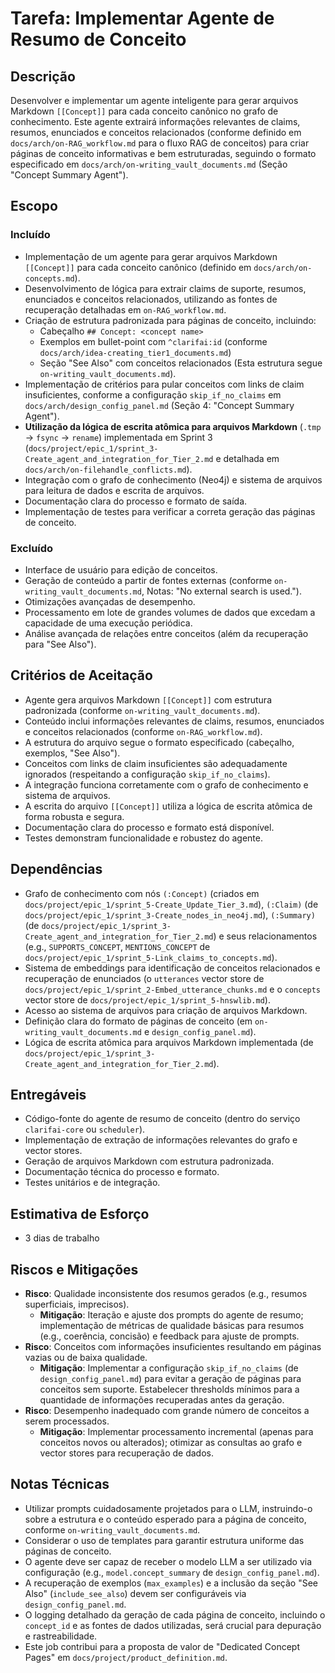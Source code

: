 # Tarefa: Implementar Agente de Resumo de Conceito

## Descrição
Desenvolver e implementar um agente inteligente para gerar arquivos Markdown `[[Concept]]` para cada conceito canônico no grafo de conhecimento. Este agente extrairá informações relevantes de claims, resumos, enunciados e conceitos relacionados (conforme definido em `docs/arch/on-RAG_workflow.md` para o fluxo RAG de conceitos) para criar páginas de conceito informativas e bem estruturadas, seguindo o formato especificado em `docs/arch/on-writing_vault_documents.md` (Seção "Concept Summary Agent").

## Escopo

### Incluído
- Implementação de um agente para gerar arquivos Markdown `[[Concept]]` para cada conceito canônico (definido em `docs/arch/on-concepts.md`).
- Desenvolvimento de lógica para extrair claims de suporte, resumos, enunciados e conceitos relacionados, utilizando as fontes de recuperação detalhadas em `on-RAG_workflow.md`.
- Criação de estrutura padronizada para páginas de conceito, incluindo:
    - Cabeçalho `## Concept: <concept name>`
    - Exemplos em bullet-point com `^clarifai:id` (conforme `docs/arch/idea-creating_tier1_documents.md`)
    - Seção "See Also" com conceitos relacionados
    (Esta estrutura segue `on-writing_vault_documents.md`).
- Implementação de critérios para pular conceitos com links de claim insuficientes, conforme a configuração `skip_if_no_claims` em `docs/arch/design_config_panel.md` (Seção 4: "Concept Summary Agent").
- **Utilização da lógica de escrita atômica para arquivos Markdown** (`.tmp` → `fsync` → `rename`) implementada em Sprint 3 (`docs/project/epic_1/sprint_3-Create_agent_and_integration_for_Tier_2.md` e detalhada em `docs/arch/on-filehandle_conflicts.md`).
- Integração com o grafo de conhecimento (Neo4j) e sistema de arquivos para leitura de dados e escrita de arquivos.
- Documentação clara do processo e formato de saída.
- Implementação de testes para verificar a correta geração das páginas de conceito.

### Excluído
- Interface de usuário para edição de conceitos.
- Geração de conteúdo a partir de fontes externas (conforme `on-writing_vault_documents.md`, Notas: "No external search is used.").
- Otimizações avançadas de desempenho.
- Processamento em lote de grandes volumes de dados que excedam a capacidade de uma execução periódica.
- Análise avançada de relações entre conceitos (além da recuperação para "See Also").

## Critérios de Aceitação
- Agente gera arquivos Markdown `[[Concept]]` com estrutura padronizada (conforme `on-writing_vault_documents.md`).
- Conteúdo inclui informações relevantes de claims, resumos, enunciados e conceitos relacionados (conforme `on-RAG_workflow.md`).
- A estrutura do arquivo segue o formato especificado (cabeçalho, exemplos, "See Also").
- Conceitos com links de claim insuficientes são adequadamente ignorados (respeitando a configuração `skip_if_no_claims`).
- A integração funciona corretamente com o grafo de conhecimento e sistema de arquivos.
- A escrita do arquivo `[[Concept]]` utiliza a lógica de escrita atômica de forma robusta e segura.
- Documentação clara do processo e formato está disponível.
- Testes demonstram funcionalidade e robustez do agente.

## Dependências
- Grafo de conhecimento com nós `(:Concept)` (criados em `docs/project/epic_1/sprint_5-Create_Update_Tier_3.md`), `(:Claim)` (de `docs/project/epic_1/sprint_3-Create_nodes_in_neo4j.md`), `(:Summary)` (de `docs/project/epic_1/sprint_3-Create_agent_and_integration_for_Tier_2.md`) e seus relacionamentos (e.g., `SUPPORTS_CONCEPT`, `MENTIONS_CONCEPT` de `docs/project/epic_1/sprint_5-Link_claims_to_concepts.md`).
- Sistema de embeddings para identificação de conceitos relacionados e recuperação de enunciados (o `utterances` vector store de `docs/project/epic_1/sprint_2-Embed_utterance_chunks.md` e o `concepts` vector store de `docs/project/epic_1/sprint_5-hnswlib.md`).
- Acesso ao sistema de arquivos para criação de arquivos Markdown.
- Definição clara do formato de páginas de conceito (em `on-writing_vault_documents.md` e `design_config_panel.md`).
- Lógica de escrita atômica para arquivos Markdown implementada (de `docs/project/epic_1/sprint_3-Create_agent_and_integration_for_Tier_2.md`).

## Entregáveis
- Código-fonte do agente de resumo de conceito (dentro do serviço `clarifai-core` ou `scheduler`).
- Implementação de extração de informações relevantes do grafo e vector stores.
- Geração de arquivos Markdown com estrutura padronizada.
- Documentação técnica do processo e formato.
- Testes unitários e de integração.

## Estimativa de Esforço
- 3 dias de trabalho

## Riscos e Mitigações
- **Risco**: Qualidade inconsistente dos resumos gerados (e.g., resumos superficiais, imprecisos).
  - **Mitigação**: Iteração e ajuste dos prompts do agente de resumo; implementação de métricas de qualidade básicas para resumos (e.g., coerência, concisão) e feedback para ajuste de prompts.
- **Risco**: Conceitos com informações insuficientes resultando em páginas vazias ou de baixa qualidade.
  - **Mitigação**: Implementar a configuração `skip_if_no_claims` (de `design_config_panel.md`) para evitar a geração de páginas para conceitos sem suporte. Estabelecer thresholds mínimos para a quantidade de informações recuperadas antes da geração.
- **Risco**: Desempenho inadequado com grande número de conceitos a serem processados.
  - **Mitigação**: Implementar processamento incremental (apenas para conceitos novos ou alterados); otimizar as consultas ao grafo e vector stores para recuperação de dados.

## Notas Técnicas
- Utilizar prompts cuidadosamente projetados para o LLM, instruindo-o sobre a estrutura e o conteúdo esperado para a página de conceito, conforme `on-writing_vault_documents.md`.
- Considerar o uso de templates para garantir estrutura uniforme das páginas de conceito.
- O agente deve ser capaz de receber o modelo LLM a ser utilizado via configuração (e.g., `model.concept_summary` de `design_config_panel.md`).
- A recuperação de exemplos (`max_examples`) e a inclusão da seção "See Also" (`include_see_also`) devem ser configuráveis via `design_config_panel.md`.
- O logging detalhado da geração de cada página de conceito, incluindo o `concept_id` e as fontes de dados utilizadas, será crucial para depuração e rastreabilidade.
- Este job contribui para a proposta de valor de "Dedicated Concept Pages" em `docs/project/product_definition.md`.
